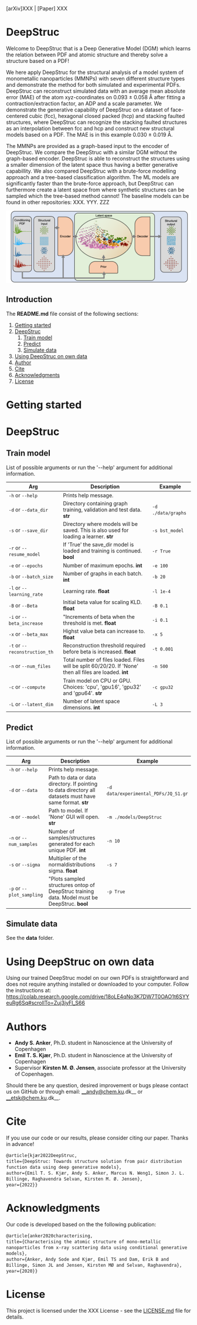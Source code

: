 [arXiv]XXX  |  [Paper] XXX

# DeepStruc
Welcome to DeepStruc that is a Deep Generative Model (DGM) which learns the relation between PDF and atomic structure and thereby solve a structure based on a PDF!

We here apply DeepStruc for the structural analysis of a model system of monometallic nanoparticles (MMNPs) with seven different structure types and demonstrate the method for both simulated and experimental PDFs. DeepStruc can reconstruct simulated data with an average mean absolute error (MAE) of the atom xyz-coordinates on 0.093 ± 0.058 Å after fitting a contraction/extraction factor, an ADP and a scale parameter.
We demonstrate the generative capability of DeepStruc on a dataset of face-centered cubic (fcc), hexagonal closed packed (hcp) and stacking faulted structures, where DeepStruc can recognize the stacking faulted structures as an interpolation between fcc and hcp and construct new structural models based on a PDF. The MAE is in this example 0.030 ± 0.019 Å.

The MMNPs are provided as a graph-based input to the encoder of DeepStruc. We compare the DeepStruc with a similar DGM without the graph-based encoder. DeepStruc is able to reconstruct the structures using a smaller dimension of the latent space thus having a better generative capabillity. We also compared DeepStruc with a brute-force modelling approach and a tree-based classification algorithm. The ML models are significantly faster than the brute-force approach, but DeepStruc can furthermore create a latent space from where synthetic structures can be sampled which the tree-based method cannot!
The baseline models can be found in other repositories: XXX.  YYY.  ZZZ   

![alt text](img/DeepStruc.png "DeepStruc")

## Introduction

The __README.md__ file consist of the following sections:

1. [Getting started](#getting-started)
2. [DeepStruc](#DeepStruc)
    1. [Train model](#train-model)
    2. [Predict](#predict)
    3. [Simulate data](#simulate-data)
3. [Using DeepStruc on own data](#using-deepstruc-on-own-data)
4. [Author](#author)
5. [Cite](#cite)
6. [Acknowledgments](#Acknowledgments)
7. [License](#license)

# Getting started


# DeepStruc

## Train model
List of possible arguments or run the '--help' argument for additional information.  
 
| Arg | Description | Example |  
| --- | --- |  --- |  
| `-h` or `--help` | Prints help message. |    
| `-d` or `--data_dir` | Directory containing graph training, validation and test data. __str__| `-d ./data/graphs`  |  
| `-s` or `--save_dir` | Directory where models will be saved. This is also used for loading a learner. __str__ | `-s bst_model`  |   
| `-r` or `--resume_model` | If 'True' the save_dir model is loaded and training is continued. __bool__| `-r True`  |
| `-e` or `--epochs` | Number of maximum epochs. __int__| `-e 100`  |  
| `-b` or `--batch_size` | Number of graphs in each batch. __int__| `-b 20`  |  
| `-l` or `--learning_rate` | Learning rate. __float__| `-l 1e-4`  |  
| `-B` or `--Beta` | Initial beta value for scaling KLD. __float__| `-B 0.1`  |  
| `-i` or `--beta_increase` | "Increments of beta when the threshold is met. __float__| `-i 0.1`  |  
| `-x` or `--beta_max` | Highst value beta can increase to. __float__| `-x 5`  |  
| `-t` or `--reconstruction_th` | Reconstruction threshold required before beta is increased. __float__| `-t 0.001`  |  
| `-n` or `--num_files` | Total number of files loaded. Files will be split 60/20/20. If 'None' then all files are loaded. __int__| `-n 500`  |  
| `-c` or `--compute` | Train model on CPU or GPU. Choices: 'cpu', 'gpu16', 'gpu32' and 'gpu64'. __str__| `-c gpu32`  |  
| `-L` or `--latent_dim` | Number of latent space dimensions. __int__| `-L 3`  |  

## Predict
List of possible arguments or run the '--help' argument for additional information.  
 
| Arg | Description | Example |  
| --- | --- |  --- |  
| `-h` or `--help` | Prints help message. |    
| `-d` or `--data` | Path to data or data directory. If pointing to data directory all datasets must have same format. __str__| `-d data/experimental_PDFs/JQ_S1.gr`  |  
| `-m` or `--model` | Path to model. If 'None' GUI will open. __str__ | `-m ./models/DeepStruc`  |   
| `-n` or `--num_samples` | Number of samples/structures generated for each unique PDF. __int__| `-n 10`  |
| `-s` or `--sigma` | Multiplier of the normaldistributions sigma. __float__| `-s 7`  |  
| `-p` or `--plot_sampling` | "Plots sampled structures ontop of DeepStruc training data. Model must be DeepStruc. __bool__| `-p True`  |  


## Simulate data
See the __data__ folder. 

# Using DeepStruc on own data
Using our trained DeepStruc model on our own PDFs is straightforward and does not require anything installed or downloaded to your computer.
Follow the instructions at: 
https://colab.research.google.com/drive/18oLE4qNo3K7DW7T0OAO1t6SYYeuRg6Sq#scrollTo=Zuj3jyFl_S66

# Authors
* __Andy S. Anker__, Ph.D. student in Nanoscience at the University of Copenhagen   
* __Emil T. S. Kjær__, Ph.D. student in Nanoscience at the University of Copenhagen   
* Supervisor __Kirsten M. Ø. Jensen__, associate professor at the University of Copenhagen.  
 
Should there be any question, desired improvement or bugs please contact us on GitHub or 
through email: __andy@chem.ku.dk__ or __etsk@chem.ku.dk__.

# Cite
If you use our code or our results, please consider citing our paper. Thanks in advance!
```
@article{kjær2022DeepStruc,
title={DeepStruc: Towards structure solution from pair distribution function data using deep generative models},
author={Emil T. S. Kjær, Andy S. Anker, Marcus N. Weng1, Simon J. L. Billinge, Raghavendra Selvan, Kirsten M. Ø. Jensen},
year={2022}}
```

# Acknowledgments
Our code is developed based on the the following publication:
```
@article{anker2020characterising,
title={Characterising the atomic structure of mono-metallic nanoparticles from x-ray scattering data using conditional generative models},
author={Anker, Andy Sode and Kjær, Emil TS and Dam, Erik B and Billinge, Simon JL and Jensen, Kirsten MØ and Selvan, Raghavendra},
year={2020}}
```

# License
This project is licensed under the XXX License - see the [LICENSE.md](LICENSE.md) file for details.

